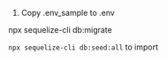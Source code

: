 1) Copy .env_sample to .env


npx sequelize-cli db:migrate

`npx sequelize-cli db:seed:all` to import